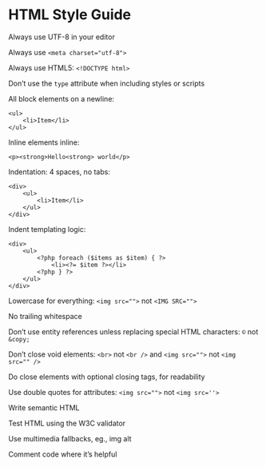 # HTML Style Guide

Always use UTF-8 in your editor

Always use `<meta charset="utf-8">`

Always use HTML5: `<!DOCTYPE html>`

Don’t use the `type` attribute when including styles or scripts

All block elements on a newline:

```
<ul>
    <li>Item</li>
</ul>
```

Inline elements inline:

```
<p><strong>Hello<strong> world</p>
```

Indentation: 4 spaces, no tabs:

```
<div>
    <ul>
        <li>Item</li>
    </ul>
</div>
```

Indent templating logic:

```
<div>
    <ul>
        <?php foreach ($items as $item) { ?>
            <li><?= $item ?></li>
        <?php } ?>
    </ul>
</div>
```

Lowercase for everything: `<img src="">` not `<IMG SRC="">`

No trailing whitespace

Don’t use entity references unless replacing special HTML characters: `©` not `&copy;`

Don’t close void elements: `<br>` not `<br />` and `<img src="">` not `<img src="" />`

Do close elements with optional closing tags, for readability

Use double quotes for attributes: `<img src="">` not `<img src=''>`

Write semantic HTML

Test HTML using the W3C validator

Use multimedia fallbacks, eg., img alt

Comment code where it’s helpful



